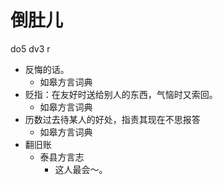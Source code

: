 



# 倒肚儿
do5 dv3 r
+ 反悔的话。
  * 如皋方言词典
+ 贬指：在友好时送给别人的东西，气恼时又索回。
  * 如皋方言词典
+ 历数过去待某人的好处，指责其现在不思报答
  * 如皋方言词典
+ 翻旧账
  * 泰县方言志
    - 这人最会～。
